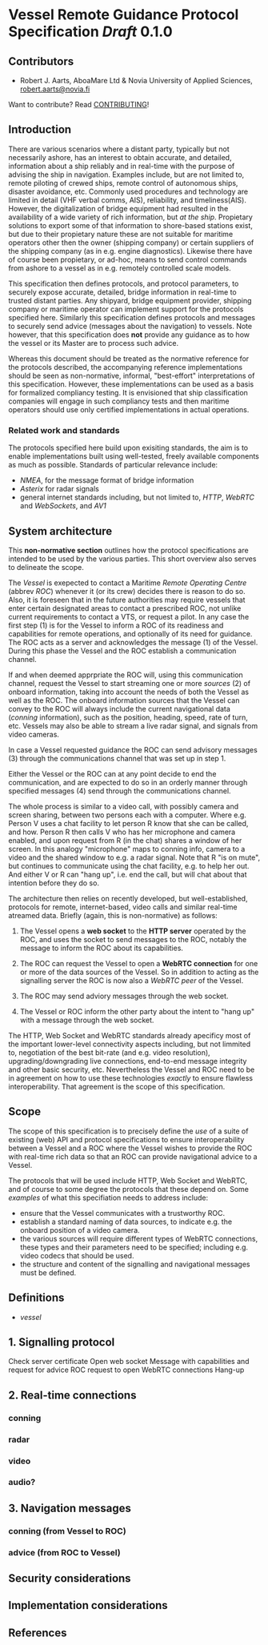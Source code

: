 # Vessel Remote Guidance Protocol Specification *Draft* 0.1.0

## Contributors

* Robert J. Aarts, AboaMare Ltd & Novia University of Applied Sciences, robert.aarts@novia.fi

Want to contribute? Read [CONTRIBUTING](./CONTRIBUTING.md)!

## Introduction

There are various scenarios where a distant party, typically but not necessarily ashore, has an interest to obtain accurate, and detailed, information about a ship reliably and in real-time with the purpose of advising the ship in navigation. Examples include, but are not limited to, remote piloting of crewed ships, remote control of autonomous ships, disaster avoidance, etc. Commonly used procedures and technology are limited in detail (VHF verbal comms, AIS), reliability, and timeliness(AIS). However, the digitalization of bridge equipment had resulted in the availability of a wide variety of rich information, but _at the ship_. 
Propietary solutions to export some of that information to shore-based stations exist, but due to their propietary nature these are not suitable for maritime operators other then the owner (shipping company) or certain suppliers of the shipping company (as in e.g. engine diagnostics). Likewise there have of course been propietary, or ad-hoc, means to send control commands from ashore to a vessel as in e.g. remotely controlled scale models.

This specification then defines protocols, and protocol parameters, to securely expose accurate, detailed, bridge information in real-time to trusted distant parties. Any shipyard, bridge equipment provider, shipping company or maritime operator can implement support for the protocols specified here. Similarly this specification defines protocols and messages to securely send advice (messages about the navigation) to vessels. Note however, that this specification does **not** provide any guidance as to how the vessel or its Master are to process such advice. 

Whereas this document should be treated as the normative reference for the protocols described, the accompanying reference implementations should be seen as non-normative, informal, "best-effort" interpretations of this specification. However, these implementations can be used as a basis for formalized compliancy testing. It is envisioned that ship classification companies will engage in such compliancy tests and then maritime operators should use only certified implementations in actual operations.

### Related work and standards
The protocols specified here build upon exisiting standards, the aim is to enable implementations built using well-tested, freely available components as much as possible.
Standards of particular relevance include: 
* *NMEA*, for the message format of bridge information
* *Asterix* for radar signals
* general internet standards including, but not limited to, *HTTP*, *WebRTC* and *WebSockets*, and *AV1*

## System architecture

This **non-normative section** outlines how the protocol specifications are intended to be used by the various parties. This short overview also serves to delineate the scope.

The *Vessel* is exepected to contact a Maritime *Remote Operating Centre* (abbrev *ROC*) whenever it (or its crew) decides there is reason to do so. Also, it is foreseen that in the future authorities may require vessels that enter certain designated areas to contact a prescribed ROC, not unlike current requirements to contact a VTS, or request a pilot. In any case the first step (1) is for the Vessel to inform a ROC of its readiness and capabilities for remote operations, and optionally of its need for guidance. The ROC acts as a server and acknowledges the message (1) of the Vessel. During this phase the Vessel and the ROC establish a communication channel.

If and when deemed apprpriate the ROC will, using this communication channel, request the Vessel to start streaming one or more *sources* (2) of onboard information, taking into account the needs of both the Vessel as well as the ROC. The onboard information sources that the Vessel can convey to the ROC will always include the current navigational data (_conning_ information), such as the position, heading, speed, rate of turn, etc. Vessels may also be able to stream a live radar signal, and signals from video cameras.

In case a Vessel requested guidance the ROC can send advisory messages (3) through the communications channel that was set up in step 1.

Either the Vessel or the ROC can at any point decide to end the communication, and are expected to do so in an orderly manner through specified messages (4) send through the communications channel.

The whole process is similar to a video call, with possibly camera and screen sharing, between two persons each with a computer. Where e.g. Person V uses a chat facility to let person R know that she can be called, and how. Person R then calls V who has her microphone and camera enabled, and upon request from R (in the chat) shares a window of her screen. In this analogy "microphone" maps to conning info, camera to a video and the shared window to e.g. a radar signal. Note that R "is on mute", but continues to communicate using the chat facility, e.g. to help her out. And either V or R can "hang up", i.e. end the call, but will chat about that intention before they do so.

The architecture then relies on recently developed, but well-established, protocols for remote, internet-based, video calls and similar real-time atreamed data. Briefly (again, this is non-normative) as follows:

  1. The Vessel opens a **web socket** to the **HTTP server** operated by the ROC, and uses the socket to send messages to the ROC, notably the message to inform the ROC about its capabilities.

  2. The ROC can request the Vessel to open a **WebRTC connection** for one or more of the data sources of the Vessel. So in addition to acting as the signalling server the ROC is now also a _WebRTC peer_ of the Vessel. 

  3. The ROC may send adviory messages through the web socket.

  4. The Vessel or ROC inform the other party about the intent to "hang up" with a message through the web socket.

The HTTP, Web Socket and WebRTC standards already apecificy most of the important lower-level connectivity aspects including, but not limmited to, negotiation of the best bit-rate (and e.g. video resolution), upgrading/downgrading live connections, end-to-end message integrity and other basic security, etc. Nevertheless the Vessel and ROC need to be in agreement on how to use these technologies _exactly_ to ensure flawless interoperability. That agreement is the scope of this specification.

## Scope

The scope of this specification is to precisely define the _use_ of a suite of existing (web) API and protocol specifications to ensure interoperability between a Vessel and a ROC where the Vessel wishes to provide the ROC with real-time rich data so that an ROC can provide navigational advice to a Vessel. 

The protocols that will be used include HTTP, Web Socket and WebRTC, and of course to some degree the protocols that these depend on. Some _examples_ of what this specifiation needs to address include: 

- ensure that the Vessel communicates with a trustworthy ROC.
- establish a standard naming of data sources, to indicate e.g. the onboard position of a video camera.
- the various sources will require different types of WebRTC connections, these types and their parameters need to be specified; including e.g. video codecs that should be used.
- the structure and content of the signalling and navigational messages must be defined.


## Definitions
- *vessel* 


## 1. Signalling protocol

Check server certificate
Open web socket
Message with capabilities and request for advice
ROC request to open WebRTC connections
Hang-up


## 2. Real-time connections

### conning

### radar

### video

### audio?


## 3. Navigation messages

### conning (from Vessel to ROC)

### advice (from ROC to Vessel)


## Security considerations


## Implementation considerations


## References